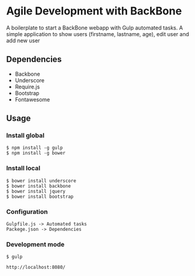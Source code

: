 # Agile Development with BackBone

A boilerplate to start a BackBone webapp with Gulp automated tasks.
A simple application to show users (firstname, lastname, age), edit user and add new user

## Dependencies
- Backbone
- Underscore
- Require.js
- Bootstrap
- Fontawesome

## Usage
### Install global
```
$ npm install -g gulp
$ npm install -g bower
```

### Install local
```
$ bower install underscore
$ bower install backbone
$ bower install jquery
$ bower install bootstrap
```
### Configuration
```
Gulpfile.js -> Automated tasks
Packege.json -> Dependencies

```

### Development mode
```
$ gulp

http://localhost:8080/
```




